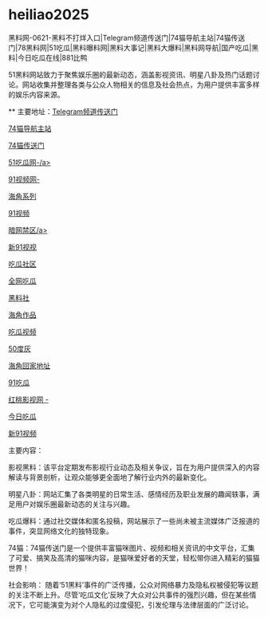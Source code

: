 # heiliao2025
黑料网-0621-黑料不打烊入口|Telegram频道传送门|74猫导航主站|74猫传送门|78黑料网|51吃瓜|黑料曝料网|黑料大事记|黑料大爆料|黑料网导航|国产吃瓜|黑料|今日吃瓜在线|881比鸭

51黑料网站致力于聚焦娱乐圈的最新动态，涵盖影视资讯、明星八卦及热门话题讨论。网站收集并整理各类与公众人物相关的信息及社会热点，为用户提供丰富多样的娱乐内容来源。

** 主要地址：<a href="https://74mao.com/">Telegram频道传送门</a>

<a href="https://74mao.com/">74猫导航主站</a>

<a href="https://74mao.com/">74猫传送门</a>

<a href="https://pi369.pages.dev/">51吃瓜网-/a>

<a href="https://hj-686.pages.dev/">91视频网-</a>

<a href="https://hj-704.pages.dev/">海角系列</a>

<a href="https://hj-696.pages.dev/">91视频</a>

<a href="https://cg40-9.pages.dev/">暗网禁区/a>

<a href="https://hj-701.pages.dev/">新91视视</a>

<a href="https://cg863.pages.dev/">吃瓜社区</a>

<a href="https://cg4-21.pages.dev/">全网吃瓜</a>

<a href="https://pm87.pages.dev/">黑料社</a>

<a href="https://hj-702.pages.dev/">海角作品</a>

<a href="https://cg9-07.pages.dev/">吃瓜视频</a>

<a href="https://cg431.pages.dev/">50度灰</a>

<a href="https://hj-709.pages.dev/">海角回家地址</a>

<a href="https://91chiguazhongxin.pages.dev/">91吃瓜</a>

<a href="https://hj-694.pages.dev/">红桃影视网 -</a>

<a href="https://pm02-1.pages.dev/">今日吃瓜</a>

<a href="https://hj-700.pages.dev/">新91视频</a>

主要内容：

影视黑料：该平台定期发布影视行业动态及相关争议，旨在为用户提供深入的内容解读与背景剖析，让观众能够更全面地了解行业内外的最新变化。

明星八卦：网站汇集了各类明星的日常生活、感情经历及职业发展的趣闻轶事，满足用户对娱乐圈最新动态的关注与兴趣。

吃瓜爆料：通过社交媒体和匿名投稿，网站展示了一些尚未被主流媒体广泛报道的事件，突显网络文化的独特现象。

74猫：74猫传送门是一个提供丰富猫咪图片、视频和相关资讯的中文平台，汇集了可爱、搞笑及高清的猫咪内容，是猫咪爱好者的天堂，轻松带你进入精彩的猫猫世界！

社会影响：
随着‘51黑料’事件的广泛传播，公众对网络暴力及隐私权被侵犯等议题的关注不断上升。尽管‘吃瓜文化’反映了大众对公共事件的强烈兴趣，但在某些情况下，它可能演变为对个人隐私的过度侵犯，引发伦理与法律层面的广泛讨论。
